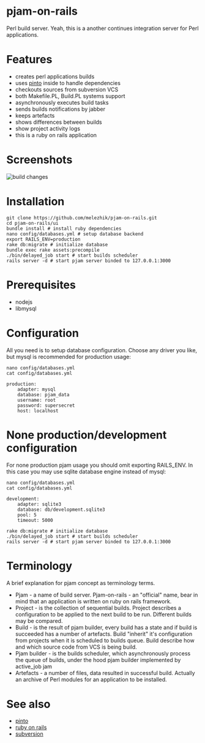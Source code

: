 # pjam-on-rails

Perl build server. Yeah, this is a another continues integration server for Perl applications.

# Features
* creates perl applications builds 
* uses [pinto](https://github.com/thaljef/Pinto) inside to handle dependencies
* checkouts sources from subversion VCS
* both Makefile.PL, Build.PL systems support 
* asynchronously executes build tasks
* sends builds notifications by jabber
* keeps artefacts
* shows differences between builds
* show project activity logs
* this is a ruby on rails application

# Screenshots

![build changes](https://raw.githubusercontent.com/melezhik/pjam-on-rails/master/ui/samples/pjam-build-diff.png "build changes")

# Installation

    git clone https://github.com/melezhik/pjam-on-rails.git
    cd pjam-on-rails/ui
    bundle install # install ruby dependencies
    nano config/databases.yml # setup database backend 
    export RAILS_ENV=production
    rake db:migrate # initialize database
    bundle exec rake assets:precompile
    ./bin/delayed_job start # start builds scheduler  
    rails server -d # start pjam server binded to 127.0.0.1:3000


# Prerequisites
- nodejs
- libmysql 

# Configuration
All you need is to setup database configuration. Choose any driver you like, but mysql is recommended for production usage:

    nano config/databases.yml
    cat config/databases.yml
    
    production:
        adapter: mysql
        database: pjam_data
        username: root
        password: supersecret
        host: localhost


# None production/development configuration

For none production pjam usage you should omit exporting RAILS_ENV. In this case you may use sqlite database engine instead of mysql: 

    nano config/databases.yml
    cat config/databases.yml

    development:
        adapter: sqlite3
        database: db/development.sqlite3
        pool: 5
        timeout: 5000

    rake db:migrate # initialize database
    ./bin/delayed_job start # start builds scheduler  
    rails server -d # start pjam server binded to 127.0.0.1:3000

# Terminology

A brief explanation for pjam concept as terminology terms.
 
- Pjam - a name of build server. Pjam-on-rails - an "official" name, bear in mind
that an application is written on ruby on rails framework.
- Project - is the collection of sequential builds. Project describes a configuration to be applied to the next build to be run. Different builds may be compared.
- Build - is the result of pjam builder, every build has a state and if build is succeeded has a number of artefacts. Build "inherit" it's configuration from projects when it is scheduled to builds queue. Build describe how and which source code from  VCS  is being build.  
- Pjam builder - is the builds scheduler, which  asynchronously process the queue of builds, under the hood pjam builder implemented by active_job jam
- Artefacts - a number of files, data resulted in successful build. Actually an archive of Perl modules for an application to be installed.
 
# See also
- [pinto](https://github.com/thaljef/Pinto)
- [ruby on rails](http://rubyonrails.org)
- [subversion](http://subversion.tigris.org)

